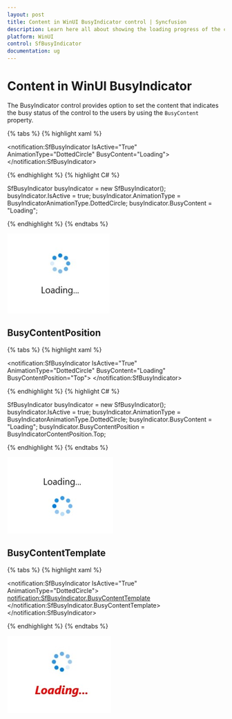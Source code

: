 ```yaml
---
layout: post
title: Content in WinUI BusyIndicator control | Syncfusion
description: Learn here all about showing the loading progress of the content with Syncfusion WinUI BusyIndicator Control.
platform: WinUI
control: SfBusyIndicator
documentation: ug
---
```


# Content in WinUI BusyIndicator

The BusyIndicator control provides option to set the content that indicates the busy status of the control to the users by using the `BusyContent` property.

{% tabs %}
{% highlight xaml %}

<notification:SfBusyIndicator IsActive="True"
     AnimationType="DottedCircle"
     BusyContent="Loading">
</notification:SfBusyIndicator>

{% endhighlight %}
{% highlight C# %}

SfBusyIndicator busyIndicator = new SfBusyIndicator();
busyIndicator.IsActive = true;
busyIndicator.AnimationType = BusyIndicatorAnimationType.DottedCircle;
busyIndicator.BusyContent = "Loading";

{% endhighlight %}
{% endtabs %}

![BusyIndicator content in WinUI](BusyIndicator_videos/winui_busyindicator_content.jpg)

## BusyContentPosition

{% tabs %}
{% highlight xaml %}

<notification:SfBusyIndicator IsActive="True"
     AnimationType="DottedCircle"
     BusyContent="Loading"
     BusyContentPosition="Top">
</notification:SfBusyIndicator>

{% endhighlight %}
{% highlight C# %}

SfBusyIndicator busyIndicator = new SfBusyIndicator();
busyIndicator.IsActive = true;
busyIndicator.AnimationType = BusyIndicatorAnimationType.DottedCircle;
busyIndicator.BusyContent = "Loading";
busyIndicator.BusyContentPosition = BusyIndicatorContentPosition.Top;

{% endhighlight %}
{% endtabs %}

![BusyIndicator BusyContentPosition in WinUI](BusyIndicator_videos/winui_busyindicator_contentposition.jpg)

## BusyContentTemplate

{% tabs %}
{% highlight xaml %}

<notification:SfBusyIndicator IsActive="True" AnimationType="DottedCircle">
    <notification:SfBusyIndicator.BusyContentTemplate>
        <DataTemplate>
            <TextBlock Text="Loading..." FontSize="18" FontStyle="Italic" FontWeight="Bold" Foreground="Red"/>
        </DataTemplate>
    </notification:SfBusyIndicator.BusyContentTemplate>
</notification:SfBusyIndicator>

{% endhighlight %}
{% endtabs %}

![BusyIndicator BusyContentTemplate in WinUI](BusyIndicator_videos/winui_busyindicator_contenttemplate.jpg)
